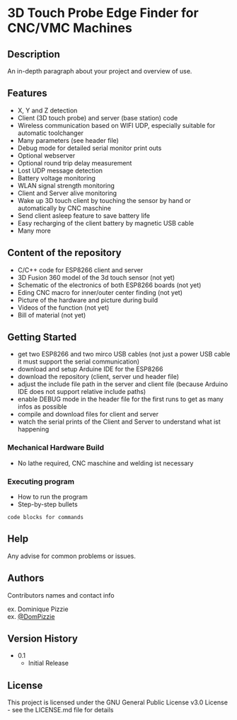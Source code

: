 # 3D Touch Probe Edge Finder for CNC/VMC Machines
## Description

An in-depth paragraph about your project and overview of use.

## Features
* X, Y and Z detection
* Client (3D touch probe) and server (base station) code 
* Wireless communication based on WIFI UDP, especially suitable for automatic toolchanger
* Many parameters (see header file)
* Debug mode for detailed serial monitor print outs
* Optional webserver
* Optional round trip delay measurement
* Lost UDP message detection
* Battery voltage monitoring
* WLAN signal strength monitoring
* Client and Server alive monitoring
* Wake up 3D touch client by touching the sensor by hand or automatically by CNC maschine
* Send client asleep feature to save battery life
* Easy recharging of the client battery by magnetic USB cable
* Many more

## Content of the repository
* C/C++ code for ESP8266 client and server
* 3D Fusion 360 model of the 3d touch sensor (not yet)
* Schematic of the electronics of both ESP8266 boards (not yet)
* Eding CNC macro for inner/outer center finding (not yet)
* Picture of the hardware and picture during build
* Videos of the function (not yet)
* Bill of material (not yet)

## Getting Started
* get two ESP8266 and two mirco USB cables (not just a power USB cable it must support the serial communication)
* download and setup Arduine IDE for the ESP8266
* download the repository (client, server und header file)
* adjust the include file path in the server and client file (because Arduino IDE does not support relative include paths)
* enable DEBUG mode in the header file for the first runs to get as many infos as possible
* compile and download files for client and server
* watch the serial prints of the Client and Server to understand what ist happening


### Mechanical Hardware Build

* No lathe required, CNC maschine and welding ist necessary

### Executing program

* How to run the program
* Step-by-step bullets
```
code blocks for commands
```

## Help

Any advise for common problems or issues.


## Authors

Contributors names and contact info

ex. Dominique Pizzie  
ex. [@DomPizzie](https://twitter.com/dompizzie)

## Version History

* 0.1
    * Initial Release

## License

This project is licensed under the GNU General Public License v3.0 License - see the LICENSE.md file for details

